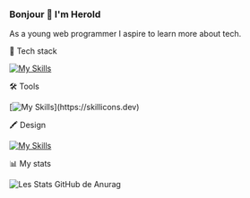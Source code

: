 ### Bonjour 👋 I'm Herold

As a young web programmer I aspire to learn more about tech.

🧰 Tech stack

[![My Skills](https://skillicons.dev/icons?i=bootstrap,sass,react,symfony,mysql,postgres)](https://skillicons.dev)


🛠️ Tools

[![My Skills](https://skillicons.dev/icons?i=git,vscode,)](https://skillicons.dev)


🖍️ Design

[![My Skills](https://skillicons.dev/icons?i=figma)](https://skillicons.dev)


📊 My stats

![Les Stats GitHub de Anurag](https://github-readme-stats.vercel.app/api?username=herold7&show_icons=true&theme=dark)

          


<!--
**Herold7/Herold7** is a ✨ _special_ ✨ repository because its `README.md` (this file) appears on your GitHub profile.

Here are some ideas to get you started:
            
          

- 🔭 I’m currently working on ...
- 🌱 I’m currently learning ...
- 👯 I’m looking to collaborate on ...
- 🤔 I’m looking for help with ...
- 💬 Ask me about ...
- 📫 How to reach me: ...
- 😄 Pronouns: ...
- ⚡ Fun fact: ...
-->
